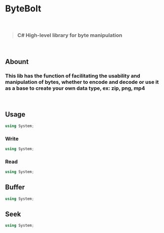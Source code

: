# ByteBolt

<br>

> ### C# High-level library for byte manipulation

<br>

## Abount

### This lib has the function of facilitating the usability and manipulation of bytes, whether to encode and decode or use it as a base to create your own data type, ex: zip, png, mp4


<br>

## Usage
```csharp
using System;
```

### Write
```csharp
using System;
```

### Read
```csharp
using System;
```
## Buffer
```csharp
using System;
```

## Seek
```csharp
using System;
```
